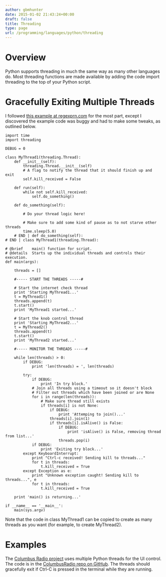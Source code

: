 ```yaml
---
author: gbmhunter
date: 2015-01-02 21:43:24+00:00
draft: false
title: Threading
type: page
url: /programming/languages/python/threading
---
```


# Overview




Python supports threading in much the same way as many other languages do. Most threading functions are made available by adding the code import threading to the top of your Python script.




# Gracefully Exiting Multiple Threads




I followed [this example at regexprn.com](http://www.regexprn.com/2010/05/killing-multithreaded-python-programs.html) for the most part, except I discovered the example code was buggy and had to make some tweaks, as outlined below.



    
    import time
    import threading
    
    DEBUG = 0
    
    class MyThread1(threading.Thread):
        def __init__(self):
            threading.Thread.__init__(self)
            # A flag to notify the thread that it should finish up and exit
            self.kill_received = False
    
        def run(self):
            while not self.kill_received:
                self.do_something()
    
        def do_something(self):
    
            # Do your thread logic here!
    
            # Make sure to add some kind of pause as to not starve other threads
            time.sleep(5.0)
        # END | def do_something(self):
    # END | class MyThread1(threading.Thread):
    
    # @brief    main() function for script.
    # @details  Starts up the individual threads and controls their execution.
    def main(args):
    
        threads = []
    
        #----- START THE THREADS -----#
    
        # Start the internet check thread
        print 'Starting MyThread1...'
        t = MyThread1()
        threads.append(t)        
        t.start()
        print 'MyThread1 started...'
    
        # Start the knob control thread
        print 'Starting MyThread2...'
        t = MyThread2()
        threads.append(t)        
        t.start()
        print 'MyThread2 started...'
    
        #----- MONITOR THE THREADS -----#
    
        while len(threads) > 0:
            if DEBUG:
                print 'len(threads) = ', len(threads)
            
            try:
                if DEBUG:
                    print 'In try block.'
                # Join all threads using a timeout so it doesn't block
                # Filter out threads which have been joined or are None
                for i in range(len(threads)):
                    # Make sure thread still exists
                    if threads[i] is not None:
                        if DEBUG:
                            print 'Attemping to join()...'
                        threads[i].join(1)
                        if threads[i].isAlive() is False:
                            if DEBUG:
                                print 'isAlive() is False, removing thread from list...'
                            threads.pop(i)
                if DEBUG:
                    print 'Exiting try block...'
            except KeyboardInterrupt:
                print "Ctrl-c received! Sending kill to threads..."
                for t in threads:
                    t.kill_received = True
            except Exception as e:
                print "Unknown exception caught! Sending kill to threads...", e
                for t in threads:
                    t.kill_received = True
    
        print 'main() is returning...'
    
    if __name__ == '__main__':
        main(sys.argv)




Note that the code in class MyThread1 can be copied to create as many threads as you want (for example, to create MyThread2).




# Examples




The [Columbus Radio project](http://blog.mbedded.ninja/electronics/projects/columbus-radio) uses multiple Python threads for the UI control. The code is in the [ColumbusRadio repo on GitHub](https://github.com/mbedded-ninja/ColumbusRadio). The threads should gracefully exit if Ctrl-C is pressed in the terminal while they are running.
